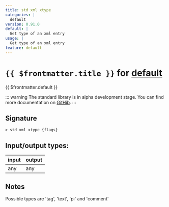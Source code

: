 ```yaml
---
title: std xml xtype
categories: |
  default
version: 0.91.0
default: |
  Get type of an xml entry
usage: |
  Get type of an xml entry
feature: default
---
```

<!-- This file is automatically generated. Please edit the command in https://github.com/nushell/nushell instead. -->

# `{{ $frontmatter.title }}` for [default](/commands/categories/default.md)

<div class='command-title'>{{ $frontmatter.default }}</div>


::: warning
The standard library is in alpha development stage. You can find more documentation on [GitHib](https://github.com/nushell/nushell/tree/main/crates/nu-std).
:::
## Signature

```> std xml xtype {flags} ```


## Input/output types:

| input | output |
| ----- | ------ |
| any   | any    |

## Notes
Possible types are 'tag', 'text', 'pi' and 'comment'